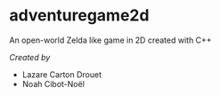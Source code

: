 # adventuregame2d
An open-world Zelda like game in 2D created with C++

*Created by*
- Lazare Carton Drouet
- Noah Cibot-Noël